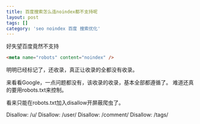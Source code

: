 ```yaml
---
title: 百度搜索怎么连noindex都不支持呢
layout: post
tags: []
category: 'seo noindex 百度 搜索优化'
---
```

好失望百度竟然不支持

```html
<meta name="robots" content="noindex" />
```
明明已经标记了，还收录，真正让收录的全都没有收录。

来看看Google，一点问题都没有，该收录的收录，基本全部都遵循了。
难道还真的要用robots.txt来控制。

看来只能在robots.txt加入disallow开屏蔽爬虫了。


Disallow: /u/
Disallow: /user/
Disallow: /comment/
Disallow: /tags/

